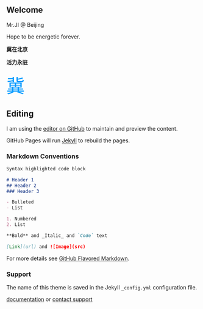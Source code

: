 ## Welcome

Mr.JI @ Beijing

Hope to be energetic forever.

**冀在北京**

**活力永驻**

<font color=#0099ff size=10 face="黑体">冀</font> 

## Editing


I am using the [editor on GitHub](https://github.com/pygcjzy/test180823/edit/master/index.md) to maintain and preview the content.

GitHub Pages will run [Jekyll](https://jekyllrb.com/) to rebuild the pages.

### Markdown Conventions

```markdown
Syntax highlighted code block

# Header 1
## Header 2
### Header 3

- Bulleted
- List

1. Numbered
2. List

**Bold** and _Italic_ and `Code` text

[Link](url) and ![Image](src)
```

For more details see [GitHub Flavored Markdown](https://guides.github.com/features/mastering-markdown/).

### Support
The name of this theme is saved in the Jekyll `_config.yml` configuration file.

 [documentation](https://help.github.com/categories/github-pages-basics/) or [contact support](https://github.com/contact) 
